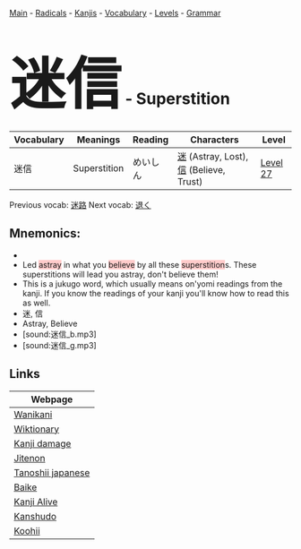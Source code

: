 <style> bigfont {font-size: 100px}</style>
[Main](../README.md) -
[Radicals](../radicals.md) -
[Kanjis](../kanjis.md) -
[Vocabulary](../vocabulary.md) -
[Levels](../levels.md) -
[Grammar](../grammar.md)
# <bigfont> 迷信</bigfont> - Superstition 

| Vocabulary | Meanings | Reading | Characters | Level |
| --- | --- | --- | --- | --- |
| 迷信 | Superstition | めいしん |  [迷](../kanjis/迷.md) (Astray, Lost), [信](../kanjis/信.md) (Believe, Trust) | [Level 27](../levels/wk_level27.md) |

Previous vocab: [迷路](迷路.md) Next vocab: [退く](退く.md) 

## Mnemonics:

* 
* Led <span style="background-color:#ffcccb"> astray</span> in what you <span style="background-color:#ffcccb"> believe</span> by all these <span style="background-color:#ffcccb"> superstition</span>s. These superstitions will lead you astray, don't believe them!
* This is a jukugo word, which usually means on'yomi readings from the kanji. If you know the readings of your kanji you'll know how to read this as well.
* 迷, 信
* Astray, Believe
* [sound:迷信_b.mp3]
* [sound:迷信_g.mp3]


## Links 

| Webpage |
| --- |
| [Wanikani          ](https://www.wanikani.com/kanji/迷信) |
| [Wiktionary        ](https://en.wiktionary.org/wiki/迷信) |
| [Kanji damage      ](http://www.kanjidamage.com/kanji/search?utf8=✓&q=迷信) |
| [Jitenon           ](https://jitenon.com/kanji/迷信) |
| [Tanoshii japanese ](https://www.tanoshiijapanese.com/dictionary/kanji.cfm?k=迷信) |
| [Baike             ](https://baike.baidu.com/item/迷信) |
| [Kanji Alive       ](https://app.kanjialive.com/迷信) |
| [Kanshudo          ](https://www.kanshudo.com/searchmn?q=迷信) |
| [Koohii            ](https://kanji.koohii.com/study/kanji/迷信) |
